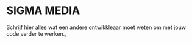 # SIGMA MEDIA

Schrijf hier alles wat een andere ontwikkleaar moet weten om met jouw code verder te werken.,
